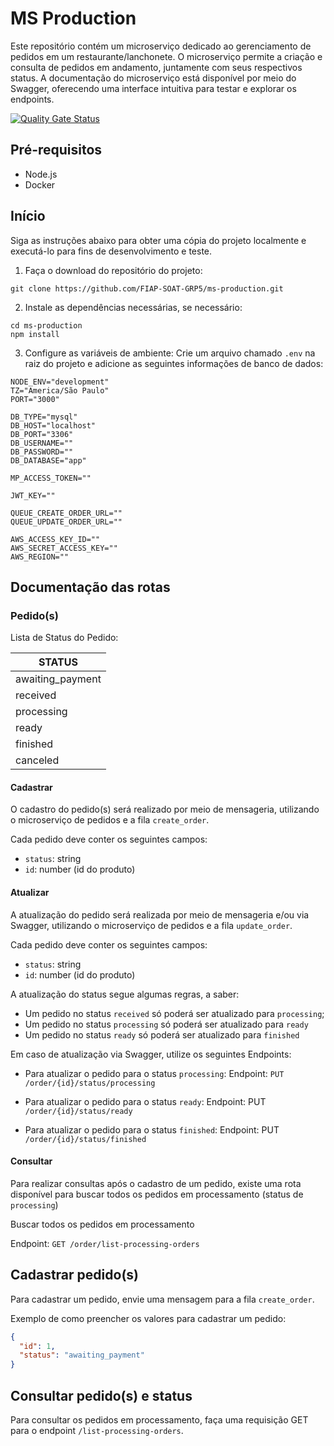 # MS Production

Este repositório contém um microserviço dedicado ao gerenciamento de pedidos em um restaurante/lanchonete. O microserviço permite a criação e consulta de pedidos em andamento, juntamente com seus respectivos status. A documentação do microserviço está disponível por meio do Swagger, oferecendo uma interface intuitiva para testar e explorar os endpoints.

[![Quality Gate Status](https://sonarcloud.io/api/project_badges/measure?project=FIAP-SOAT-GRP5_ms-production&metric=alert_status)](https://sonarcloud.io/project/overview?id=FIAP-SOAT-GRP5_ms-production)

## Pré-requisitos

- Node.js
- Docker

## Início

Siga as instruções abaixo para obter uma cópia do projeto localmente e executá-lo para fins de desenvolvimento e teste.

1. Faça o download do repositório do projeto:

```shell
git clone https://github.com/FIAP-SOAT-GRP5/ms-production.git
```

2. Instale as dependências necessárias, se necessário:

```shell
cd ms-production
npm install
```

3. Configure as variáveis de ambiente:
   Crie um arquivo chamado `.env` na raiz do projeto e adicione as seguintes informações de banco de dados:

```
NODE_ENV="development"
TZ="America/São Paulo"
PORT="3000"

DB_TYPE="mysql"
DB_HOST="localhost"
DB_PORT="3306"
DB_USERNAME=""
DB_PASSWORD=""
DB_DATABASE="app"

MP_ACCESS_TOKEN=""

JWT_KEY=""

QUEUE_CREATE_ORDER_URL=""
QUEUE_UPDATE_ORDER_URL=""

AWS_ACCESS_KEY_ID=""
AWS_SECRET_ACCESS_KEY=""
AWS_REGION=""
```

## Documentação das rotas

### Pedido(s)

Lista de Status do Pedido:

| STATUS           |
| ---------------- |
| awaiting_payment |
| received         |
| processing       |
| ready            |
| finished         |
| canceled         |

#### Cadastrar

O cadastro do pedido(s) será realizado por meio de mensageria, utilizando o microserviço de pedidos e a fila `create_order`.

Cada pedido deve conter os seguintes campos:

- `status`: string
- `id`: number (id do produto)

#### Atualizar

A atualização do pedido será realizada por meio de mensageria e/ou via Swagger, utilizando o microserviço de pedidos e a fila `update_order`.

Cada pedido deve conter os seguintes campos:

- `status`: string
- `id`: number (id do produto)

A atualização do status segue algumas regras, a saber:

- Um pedido no status `received` só poderá ser atualizado para `processing`;
- Um pedido no status `processing` só poderá ser atualizado para `ready`
- Um pedido no status `ready` só poderá ser atualizado para `finished`

Em caso de atualização via Swagger, utilize os seguintes Endpoints:

- Para atualizar o pedido para o status `processing`:
  Endpoint: `PUT /order/{id}/status/processing`

- Para atualizar o pedido para o status `ready`:
  Endpoint: PUT `/order/{id}/status/ready`

- Para atualizar o pedido para o status `finished`:
  Endpoint: PUT `/order/{id}/status/finished`

#### Consultar

Para realizar consultas após o cadastro de um pedido, existe uma rota disponível para buscar todos os pedidos em processamento (status de `processing`)

Buscar todos os pedidos em processamento

Endpoint: `GET /order/list-processing-orders`

## Cadastrar pedido(s)

Para cadastrar um pedido, envie uma mensagem para a fila `create_order`.

Exemplo de como preencher os valores para cadastrar um pedido:

```json
{
  "id": 1,
  "status": "awaiting_payment"
}
```

## Consultar pedido(s) e status

Para consultar os pedidos em processamento, faça uma requisição GET para o endpoint `/list-processing-orders`.
